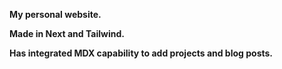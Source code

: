 **My personal website.**

**Made in Next and Tailwind.**

**Has integrated MDX capability to add projects and blog posts.**

